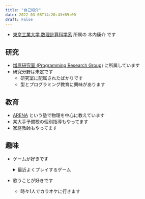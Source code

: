 ```yaml
---
title: "自己紹介"
date: 2022-03-08T14:20:43+09:00
draft: False
---
```


- [東京工業大学 数理計算科学系](https://educ.titech.ac.jp/is/) 所属の 木内康介 です

## 研究
- [増原研究室 (Programming Research Group)](https://prg.is.titech.ac.jp/ja/) に所属しています
- 研究分野は未定です
  - 研究室に配属されたばかりです
  - 型とプログラミング教育に興味があります

## 教育
- [ARENA](https://e-arena.net) という塾で物理を中心に教えています
- 某大手予備校の個別指導もやってます
- 家庭教師もやってます

## 趣味
- ゲームが好きです
  <details><summary>最近よくプレイするゲーム</summary>

  - パズル系
    - Baba Is You [(link)](https://store.steampowered.com/app/736260/Baba_Is_You/) ←おすすめです
    - A=B [(link)](https://store.steampowered.com/app/1720850/AB/)
    - Understand [(link)](https://store.steampowered.com/app/1299400/Understand/)
  - ぷよぷよ [(link)](https://puyo.sega.jp/portal/index.html)
  - 箱庭系
    - Cities: Skylines [(link)](https://store.steampowered.com/app/255710/Cities_Skylines/)
    - Project Hospital [(link)](https://store.steampowered.com/app/868360/Project_Hospital/)
    - Factorio [(link)](https://store.steampowered.com/app/427520/Factorio/)
  - Apex Legends [(link)](https://www.ea.com/ja-jp/games/apex-legends)
  - 音楽ゲーム
    - maimai [(link)](https://maimai.sega.jp)
    - オンゲキ [(link)](https://ongeki.sega.jp)
    - プロジェクトセカイ カラフルステージ！ [(link)](https://pjsekai.sega.jp)
  </details>

- 歌うことが好きです
  - 時々1人でカラオケに行きます
